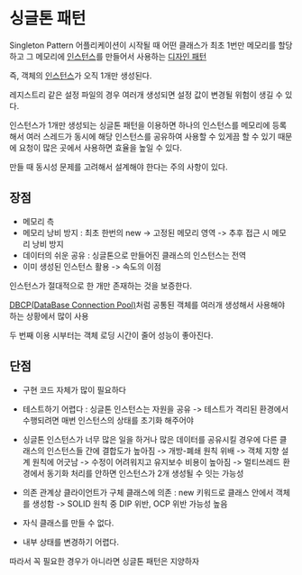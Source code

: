 # 싱글톤 패턴
Singleton Pattern
어플리케이션이 시작될 때 어떤 클래스가 최초 1번만 메모리를 할당하고 그 메모리에 [인스턴스](Instance)를 만들어서 사용하는 [디자인 패턴](Design_Pattern)

즉, 객체의 [인스턴스](Instance.md)가 오직 1개만 생성된다.

레지스트리 같은 설정 파일의 경우 여러개 생성되면 설정 값이 변경될 위험이 생길 수 있다.

인스턴스가 1개만 생성되는 싱글톤 패턴을 이용하면 하나의 인스턴스를 메모리에 등록해서 여러 스레드가 동시에 해당 인스턴스를 공유하여 사용할 수 있게끔 할 수 있기 때문에 요청이 많은 곳에서 사용하면 효율을 높일 수 있다.

만들 때 동시성 문제를 고려해서 설계해야 한다는 주의 사항이 있다.

## 장점
- 메모리 측
- 메모리 낭비 방지 : 최초 한번의 new -> 고정된 메모리 영역 -> 추후 접근 시 메모리 낭비 방지
- 데이터의 쉬운 공유 : 싱글톤으로 만들어진 클래스의 인스턴스는 전역
- 이미 생성된 인스턴스 활용 -> 속도의 이점

인스턴스가 절대적으로 한 개만 존재하는 것을 보증한다.

[DBCP(DataBase Connection Pool)](DBCP.md)처럼 공통된 객체를 여러개 생성해서 사용해야 하는 상황에서 많이 사용

두 번째 이용 시부터는 객체 로딩 시간이 줄어 성능이 좋아진다.

## 단점
- 구현 코드 자체가 많이 필요하다
- 테스트하기 어렵다 : 싱글톤 인스턴스는 자원을 공유 -> 테스트가 격리된 환경에서 수행되려면 매번 인스턴스의 상태를 초기화 해주어야

- 싱글톤 인스턴스가 너무 많은 일을 하거나 많은 데이터를 공유시킬 경우에 다른 클래스의 인스턴스들 간에 결합도가 높아짐
	-> 개방-폐쇄 원칙 위배
	-> 객체 지향 설계 원칙에 어긋남
	-> 수정이 어려워지고 유지보수 비용이 높아짐
	-> 멀티쓰레드 환경에서 동기화 처리를 안하면 인스턴스가 2개 생성될 수 잇는 가능성

- 의존 관계상 클라이언트가 구체 클래스에 의존 : new 키워드로 클래스 안에서 객체를 생성함 -> SOLID 원칙 중 DIP 위반, OCP 위반 가능성 높음

- 자식 클래스를 만들 수 없다.
- 내부 상태를 변경하기 어렵다.

따라서 꼭 필요한 경우가 아니라면 싱글톤 패턴은 지양하자